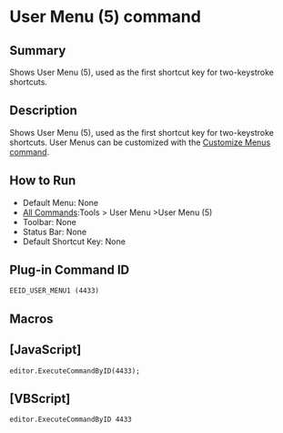 # User Menu (5) command

## Summary

Shows User Menu (5), used as the first shortcut key for two-keystroke
shortcuts.

## Description

Shows User Menu (5), used as the first shortcut key for two-keystroke
shortcuts. User Menus can be customized with the [Customize Menus command](customize_menu).

## How to Run

- Default Menu: None
- [All Commands](all_commands):Tools >
User Menu \>User Menu (5)
- Toolbar: None
- Status Bar: None
- Default Shortcut Key: None

## Plug-in Command ID

```
EEID_USER_MENU1 (4433)```

## Macros

## \[JavaScript\]

```
editor.ExecuteCommandByID(4433);
```

## \[VBScript\]

```
editor.ExecuteCommandByID 4433
```
